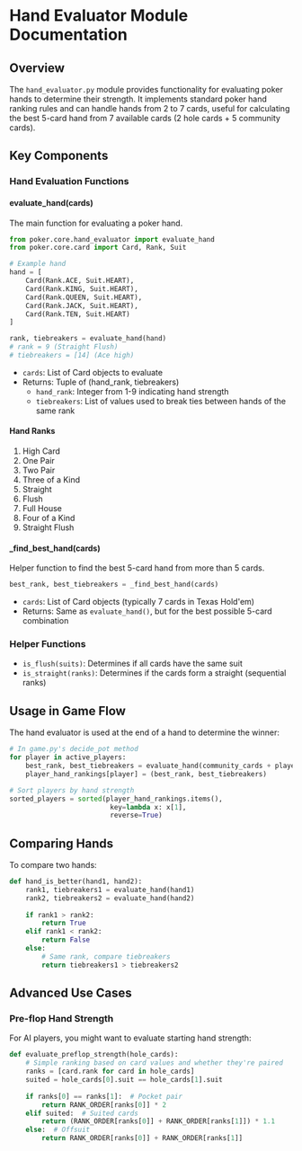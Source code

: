 # Hand Evaluator Module Documentation

## Overview
The `hand_evaluator.py` module provides functionality for evaluating poker hands to determine their strength. It implements standard poker hand ranking rules and can handle hands from 2 to 7 cards, useful for calculating the best 5-card hand from 7 available cards (2 hole cards + 5 community cards).

## Key Components

### Hand Evaluation Functions

#### evaluate_hand(cards)
The main function for evaluating a poker hand.

```python
from poker.core.hand_evaluator import evaluate_hand
from poker.core.card import Card, Rank, Suit

# Example hand
hand = [
    Card(Rank.ACE, Suit.HEART),
    Card(Rank.KING, Suit.HEART),
    Card(Rank.QUEEN, Suit.HEART),
    Card(Rank.JACK, Suit.HEART),
    Card(Rank.TEN, Suit.HEART)
]

rank, tiebreakers = evaluate_hand(hand)
# rank = 9 (Straight Flush)
# tiebreakers = [14] (Ace high)
```

- `cards`: List of Card objects to evaluate
- Returns: Tuple of (hand_rank, tiebreakers)
  - `hand_rank`: Integer from 1-9 indicating hand strength
  - `tiebreakers`: List of values used to break ties between hands of the same rank

#### Hand Ranks
1. High Card
2. One Pair
3. Two Pair
4. Three of a Kind
5. Straight
6. Flush
7. Full House
8. Four of a Kind
9. Straight Flush

#### _find_best_hand(cards)
Helper function to find the best 5-card hand from more than 5 cards.

```python
best_rank, best_tiebreakers = _find_best_hand(cards)
```

- `cards`: List of Card objects (typically 7 cards in Texas Hold'em)
- Returns: Same as `evaluate_hand()`, but for the best possible 5-card combination

### Helper Functions

- `is_flush(suits)`: Determines if all cards have the same suit
- `is_straight(ranks)`: Determines if the cards form a straight (sequential ranks)

## Usage in Game Flow

The hand evaluator is used at the end of a hand to determine the winner:

```python
# In game.py's decide_pot method
for player in active_players:
    best_rank, best_tiebreakers = evaluate_hand(community_cards + player.hand)
    player_hand_rankings[player] = (best_rank, best_tiebreakers)

# Sort players by hand strength
sorted_players = sorted(player_hand_rankings.items(), 
                         key=lambda x: x[1], 
                         reverse=True)
```

## Comparing Hands

To compare two hands:

```python
def hand_is_better(hand1, hand2):
    rank1, tiebreakers1 = evaluate_hand(hand1)
    rank2, tiebreakers2 = evaluate_hand(hand2)
    
    if rank1 > rank2:
        return True
    elif rank1 < rank2:
        return False
    else:
        # Same rank, compare tiebreakers
        return tiebreakers1 > tiebreakers2
```

## Advanced Use Cases

### Pre-flop Hand Strength
For AI players, you might want to evaluate starting hand strength:

```python
def evaluate_preflop_strength(hole_cards):
    # Simple ranking based on card values and whether they're paired
    ranks = [card.rank for card in hole_cards]
    suited = hole_cards[0].suit == hole_cards[1].suit
    
    if ranks[0] == ranks[1]:  # Pocket pair
        return RANK_ORDER[ranks[0]] * 2
    elif suited:  # Suited cards
        return (RANK_ORDER[ranks[0]] + RANK_ORDER[ranks[1]]) * 1.1
    else:  # Offsuit
        return RANK_ORDER[ranks[0]] + RANK_ORDER[ranks[1]]
```